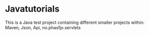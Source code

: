 # Javatutorials

This is a Java test project containing different smaller projects within: Maven, Json, Api, no.phasfjo.servlets
